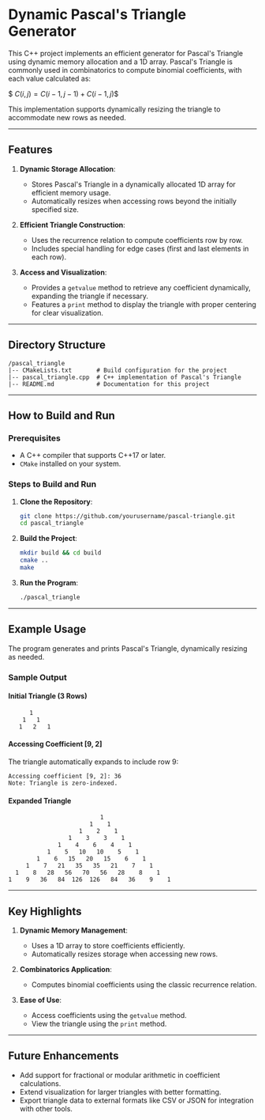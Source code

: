 # Dynamic Pascal's Triangle Generator

This C++ project implements an efficient generator for Pascal's Triangle using dynamic memory allocation and a 1D array. Pascal's Triangle is commonly used in combinatorics to compute binomial coefficients, with each value calculated as:

$$\
C(i, j) = C(i-1, j-1) + C(i-1, j)
\$$

This implementation supports dynamically resizing the triangle to accommodate new rows as needed.

---

## Features
1. **Dynamic Storage Allocation**:
   - Stores Pascal's Triangle in a dynamically allocated 1D array for efficient memory usage.
   - Automatically resizes when accessing rows beyond the initially specified size.

2. **Efficient Triangle Construction**:
   - Uses the recurrence relation to compute coefficients row by row.
   - Includes special handling for edge cases (first and last elements in each row).

3. **Access and Visualization**:
   - Provides a `getvalue` method to retrieve any coefficient dynamically, expanding the triangle if necessary.
   - Features a `print` method to display the triangle with proper centering for clear visualization.

---

## Directory Structure
```
/pascal_triangle
|-- CMakeLists.txt       # Build configuration for the project
|-- pascal_triangle.cpp  # C++ implementation of Pascal's Triangle
|-- README.md            # Documentation for this project
```

---

## How to Build and Run
### **Prerequisites**
- A C++ compiler that supports C++17 or later.
- `CMake` installed on your system.

### **Steps to Build and Run**
1. **Clone the Repository**:
   ```bash
   git clone https://github.com/yourusername/pascal-triangle.git
   cd pascal_triangle
   ```

2. **Build the Project**:
   ```bash
   mkdir build && cd build
   cmake ..
   make
   ```

3. **Run the Program**:
   ```bash
   ./pascal_triangle
   ```

---

## Example Usage
The program generates and prints Pascal's Triangle, dynamically resizing as needed.

### **Sample Output**
#### **Initial Triangle (3 Rows)**
```plaintext
      1
    1   1
   1   2   1
```

#### **Accessing Coefficient [9, 2]**
The triangle automatically expands to include row 9:
```plaintext
Accessing coefficient [9, 2]: 36
Note: Triangle is zero-indexed.
```

#### **Expanded Triangle**
```plaintext
                          1
                       1    1
                    1    2    1
                 1    3    3    1
              1    4    6    4    1
           1    5   10   10    5    1
        1    6   15   20   15    6    1
     1    7   21   35   35   21    7    1
  1    8   28   56   70   56   28    8    1
1    9   36   84  126  126   84   36    9    1
```

---

## Key Highlights
1. **Dynamic Memory Management**:
   - Uses a 1D array to store coefficients efficiently.
   - Automatically resizes storage when accessing new rows.

2. **Combinatorics Application**:
   - Computes binomial coefficients using the classic recurrence relation.

3. **Ease of Use**:
   - Access coefficients using the `getvalue` method.
   - View the triangle using the `print` method.

---

## Future Enhancements
- Add support for fractional or modular arithmetic in coefficient calculations.
- Extend visualization for larger triangles with better formatting.
- Export triangle data to external formats like CSV or JSON for integration with other tools.